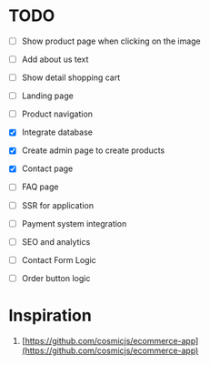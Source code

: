 TODO
===

- [ ] Show product page when clicking on the image
- [ ] Add about us text
- [ ] Show detail shopping cart
- [ ] Landing page
- [ ] Product navigation
- [x] Integrate database
- [x] Create admin page to create products
- [x] Contact page
- [ ] FAQ page
- [ ] SSR for application
- [ ] Payment system integration
- [ ] SEO and analytics
- [ ] Contact Form Logic
- [ ] Order button logic


Inspiration
===

1. [https://github.com/cosmicjs/ecommerce-app](https://github.com/cosmicjs/ecommerce-app)
